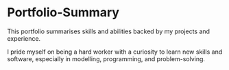 # Portfolio-Summary
This portfolio summarises skills and abilities backed by my projects and experience.

I pride myself on being a hard worker with a curiosity to learn new skills and software, especially in modelling, programming, and problem-solving.

